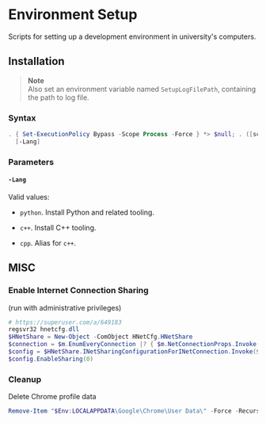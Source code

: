 # Environment Setup

Scripts for setting up a development environment in university's computers.

## Installation

> **Note**\
> Also set an environment variable named `SetupLogFilePath`, containing the path to log file.

### Syntax

<!-- Throw an statement-terminating error when "the setting is overridden by a policy defined at a more specific scope", https://stackoverflow.com/a/60549569 -->
<!-- Redirect all streams to $null, https://stackoverflow.com/a/6461021 -->
<!-- https://stackoverflow.com/a/68777742 -->
<!-- https://stackoverflow.com/a/68777742 -->

```powershell
. { Set-ExecutionPolicy Bypass -Scope Process -Force } *> $null; . ([scriptblock]::Create((irm 'https://raw.githubusercontent.com/mon-jai/environment-setup/main/setup-environment.ps1')))`
  [-Lang]
```

### Parameters

#### `-Lang`

Valid values:

- `python`. Install Python and related tooling.

- `c++`. Install C++ tooling.

- `cpp`. Alias for `c++`.

## MISC

### Enable Internet Connection Sharing

(run with administrative privileges)

```powershell
# https://superuser.com/a/649183
regsvr32 hnetcfg.dll
$HNetShare = New-Object -ComObject HNetCfg.HNetShare
$connection = $m.EnumEveryConnection |? { $m.NetConnectionProps.Invoke($_).Name -eq "乙太網路" }
$config = $HNetShare.INetSharingConfigurationForINetConnection.Invoke($connection)
$config.EnableSharing(0)
```

### Cleanup

Delete Chrome profile data

```powershell
Remove-Item "$Env:LOCALAPPDATA\Google\Chrome\User Data\" -Force -Recurse
```

